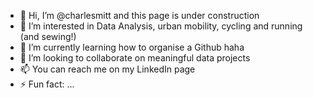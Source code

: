 - 👋 Hi, I’m @charlesmitt and this page is under construction 
- 👀 I’m interested in Data Analysis, urban mobility, cycling and running (and sewing!)
- 🌱 I’m currently learning how to organise a Github haha
- 💞️ I’m looking to collaborate on meaningful data projects 
- 📫 You can reach me on my LinkedIn page
- ⚡ Fun fact: ...

<!---
charlesmitt/charlesmitt is a ✨ special ✨ repository because its `README.md` (this file) appears on your GitHub profile.
You can click the Preview link to take a look at your changes.
--->
